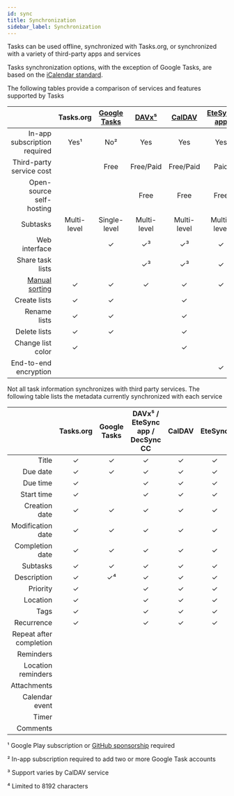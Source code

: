 ```yaml
---
id: sync
title: Synchronization
sidebar_label: Synchronization
---
```


Tasks can be used offline, synchronized with Tasks.org, or synchronized
with a variety of third-party apps and services

Tasks synchronization options, with the exception of Google Tasks, are based on
the [iCalendar standard](https://en.wikipedia.org/wiki/ICalendar).

The following tables provide a comparison of services and features supported by Tasks

|   | Tasks.org | [Google Tasks](google_tasks_intro.md) | [DAVx⁵](davx5.md) | [CalDAV](caldav_intro.md) | [EteSync app](etesync_intro.md) | [EteSync](etesync_intro.md) | [DecSync CC](decsync.md) |
| -:|:---:|:------------:|:-----:|:------:|:--------------:|:-------:|:------------:|
| In-app subscription required | Yes¹ | No² | Yes | Yes | Yes | Yes | Yes |
| Third-party service cost | | Free | Free/Paid | Free/Paid | Paid | Paid | |
| Open-source self-hosting | | | Free | Free | Free | Free | |
| Subtasks | Multi-level | Single-level | Multi-level | Multi-level | Multi-level | Multi-level | Multi-level |
| Web interface | | ✓ | ✓³ | ✓³ | ✓ | ✓ | |
| Share task lists | | | ✓³ | ✓³ | ✓ | ✓ | |
| [Manual sorting](manual_sort_mode.md) | ✓ | ✓ | ✓ | ✓ | ✓ | ✓ | ✓ |
| Create lists | ✓ | ✓ | | ✓ | | ✓ | |
| Rename lists | ✓ | ✓ | | ✓ | | ✓ | |
| Delete lists | ✓ | ✓ | | ✓ | | ✓ | |
| Change list color | ✓ | | | ✓ | | ✓ | |
| End-to-end encryption | | | | | ✓ | ✓ | |

Not all task information synchronizes with third party services. The following
table lists the metadata currently synchronized with each service

|   | Tasks.org | Google Tasks | DAVx⁵ / EteSync app / DecSync CC| CalDAV | EteSync |
| -:|:---:|:------------:|:-----------:|:-------:|:------:|
| Title | ✓ | ✓ | ✓ | ✓ | ✓ |
| Due date | ✓ | ✓ | ✓ | ✓ | ✓ |
| Due time | ✓ | | ✓ | ✓ | ✓ |
| Start time | ✓ | | ✓ | ✓ | ✓ |
| Creation date | ✓ | ✓ | ✓ | ✓ | ✓ |
| Modification date | ✓ | ✓ | ✓ | ✓ | ✓ |
| Completion date | ✓ | ✓ | ✓ | ✓ | ✓ |
| Subtasks | ✓ | ✓ | ✓ | ✓ | ✓ |
| Description | ✓ | ✓⁴ | ✓ | ✓ | ✓ |
| Priority | ✓ | | ✓ | ✓ | ✓ |
| Location | ✓ | | ✓ | ✓ | ✓ |
| Tags | ✓ | | ✓ | ✓ | ✓ |
| Recurrence | ✓ | | ✓ | ✓ | ✓ |
| Repeat after completion | | | | | |
| Reminders | | | | | |
| Location reminders | | | | | |
| Attachments | | | | | |
| Calendar event | | | | | |
| Timer | | | | | |
| Comments | | | | | |

¹ Google Play subscription or [GitHub
sponsorship](https://github.com/sponsors/abaker) required

² In-app subscription required to add two or more Google Task accounts

³ Support varies by CalDAV service

⁴ Limited to 8192 characters
